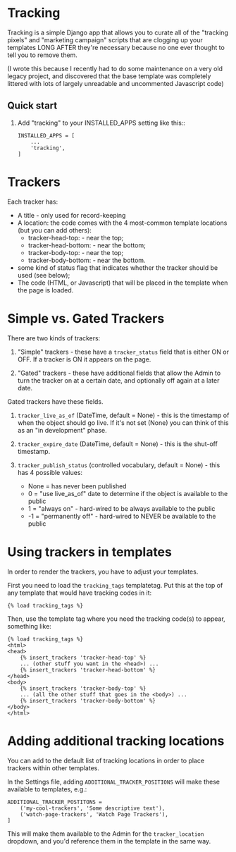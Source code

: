 # Tracking

Tracking is a simple Django app that allows you to curate all of the "tracking pixels" and "marketing campaign" scripts that are clogging up your templates LONG AFTER they're necessary because no one ever thought to tell you to remove them.

(I wrote this because I recently had to do some maintenance on a very old legacy project, and discovered that the base template was completely littered with lots of largely unreadable and uncommented Javascript code)


## Quick start

1. Add "tracking" to your INSTALLED_APPS setting like this::

    ```
    INSTALLED_APPS = [
        ...
        'tracking',
    ]
    ```

# Trackers

Each tracker has:

* A title - only used for record-keeping
* A location: the code comes with the 4 most-common template locations (but you can add others):
    * tracker-head-top: <head> - near the top;
    * tracker-head-bottom: <head> - near the bottom;
    * tracker-body-top: <body> - near the top;
    * tracker-body-bottom: <body> - near the bottom.
* some kind of status flag that indicates whether the tracker should be used (see below);
* The code (HTML, or Javascript) that will be placed in the template when the page is loaded.

# Simple vs. Gated Trackers

There are two kinds of trackers:

1. "Simple" trackers - these have a `tracker_status` field that is either ON or OFF.  If a tracker is ON it appears on the page.

2. "Gated" trackers - these have additional fields that allow the Admin to turn the tracker on at a certain date, and optionally off again at a later date.

Gated trackers have these fields.

1. `tracker_live_as_of` (DateTime, default = None) - this is the timestamp of when the object should go live.  If it's not set (None) you can think of this as an "in development" phase.  

2.  `tracker_expire_date` (DateTime, default = None) - this is the shut-off timestamp.

3. `tracker_publish_status` (controlled vocabulary, default = None) - this has 4 possible values:

    * None = has never been published
    * 0 = "use live_as_of" date to determine if the object is available to the public
    * 1 = "always on" - hard-wired to be always available to the public
    * -1 = "permanently off" - hard-wired to NEVER be available to the public

# Using trackers in templates

In order to render the trackers, you have to adjust your templates.

First you need to load the `tracking_tags` templatetag.  Put this at the top of any template that would have tracking codes in it:

```
{% load tracking_tags %}
```

Then, use the template tag where you need the tracking code(s) to appear, something like:

```
{% load tracking_tags %}
<html>
<head>
    {% insert_trackers 'tracker-head-top' %}
    ... (other stuff you want in the <head>) ...
    {% insert_trackers 'tracker-head-bottom' %}
</head>
<body>
    {% insert_trackers 'tracker-body-top' %}
    ... (all the other stuff that goes in the <body>) ...
    {% insert_trackers 'tracker-body-bottom' %}
</body>
</html>
```

# Adding additional tracking locations

You can add to the default list of tracking locations in order to place trackers within other templates.

In the Settings file, adding `ADDITIONAL_TRACKER_POSITIONS` will make these available to templates, e.g.:

```
ADDITIONAL_TRACKER_POSTITONS = 
    ('my-cool-trackers', 'Some descriptive text'),
    ('watch-page-trackers', 'Watch Page Trackers'),
]
```

This will make them available to the Admin for the `tracker_location` dropdown, and you'd reference them in the template in the same way.

